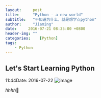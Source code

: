 ```yaml
---
layout:     post
title:      "Python - a new world"
subtitle:   "不知道为什么，就是想学点python"
author:     "Jiaming"
date:     2016-07-21 08:35:00 +0800  
header-img: ""
categories:    [Python]
tags:
    - Python
---
```


## Let's Start Learning Python


11:44Date: 2016-07-22
![image]()

<!--hhhhh-->

*hhhh*💊